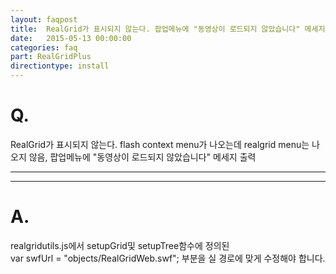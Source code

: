 ```yaml
---
layout: faqpost
title:  RealGrid가 표시되지 않는다. 팝업메뉴에 "동영상이 로드되지 않았습니다" 메세지 출력
date:   2015-05-13 00:00:00
categories: faq
part: RealGridPlus
directiontype: install
---
```


# Q.

RealGrid가 표시되지 않는다. flash context menu가 나오는데 realgrid menu는 나오지 않음, 팝업메뉴에 "동영상이 로드되지 않았습니다" 메세지 출력

---
***

# A.

realgridutils.js에서 setupGrid및 setupTree함수에 정의된  
var swfUrl = "objects/RealGridWeb.swf"; 부분을 실 경로에 맞게 수정해야 합니다.
